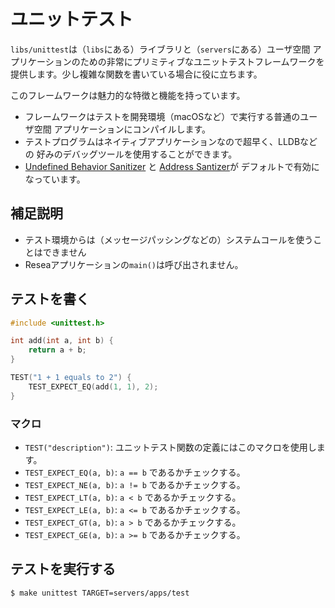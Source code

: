 # ユニットテスト

`libs/unittest`は（`libs`にある）ライブラリと（`servers`にある）ユーザ空間
アプリケーションのための非常にプリミティブなユニットテストフレームワークを
提供します。少し複雑な関数を書いている場合に役に立ちます。

このフレームワークは魅力的な特徴と機能を持っています。

- フレームワークはテストを開発環境（macOSなど）で実行する普通のユーザ空間
  アプリケーションにコンパイルします。
- テストプログラムはネイティブアプリケーションなので超早く、LLDBなどの
  好みのデバッグツールを使用することができます。
- [Undefined Behavior Sanitizer](https://clang.llvm.org/docs/UndefinedBehaviorSanitizer.html) と [Address Santizer](https://clang.llvm.org/docs/AddressSanitizer.html)が
  デフォルトで有効になっています。

## 補足説明

- テスト環境からは（メッセージパッシングなどの）システムコールを使うことはできません
- Reseaアプリケーションの`main()`は呼び出されません。

## テストを書く

```c
#include <unittest.h>

int add(int a, int b) {
    return a + b;
}

TEST("1 + 1 equals to 2") {
    TEST_EXPECT_EQ(add(1, 1), 2);
}
```

### マクロ

- `TEST("description")`: ユニットテスト関数の定義にはこのマクロを使用します。
- `TEST_EXPECT_EQ(a, b)`: `a == b` であるかチェックする。
- `TEST_EXPECT_NE(a, b)`: `a != b` であるかチェックする。
- `TEST_EXPECT_LT(a, b)`: `a < b` であるかチェックする。
- `TEST_EXPECT_LE(a, b)`: `a <= b` であるかチェックする。
- `TEST_EXPECT_GT(a, b)`: `a > b` であるかチェックする。
- `TEST_EXPECT_GE(a, b)`: `a >= b` であるかチェックする。

## テストを実行する

```
$ make unittest TARGET=servers/apps/test
```
